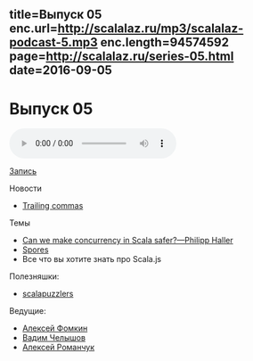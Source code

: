 title=Выпуск 05
enc.url=http://scalalaz.ru/mp3/scalalaz-podcast-5.mp3
enc.length=94574592
page=http://scalalaz.ru/series-05.html
date=2016-09-05
----
# Выпуск 05

<audio controls="" class="audio-panel">
    <source src="http://scalalaz.ru/mp3/scalalaz-podcast-5.mp3" type="audio/mpeg">
</audio>

[Запись](http://scalalaz.ru/mp3/scalalaz-podcast-5.mp3)

Новости

- [Trailing commas](https://github.com/scala/scala.github.com/pull/533)

Темы

- [Can we make concurrency in Scala safer?—Philipp Haller](https://www.youtube.com/watch?v=nwWvPeX6U9w)
- [Spores](http://docs.scala-lang.org/sips/pending/spores.html)
- Все что вы хотите знать про Scala.js

Полезняшки:

- [scalapuzzlers](http://scalapuzzlers.com/)

Ведущие:

- [Алексей Фомкин](http://github.com/fomkin)
- [Вадим Челышов](http://github.com/dos65)
- [Алексей Романчук](http://github.com/13h3r)
